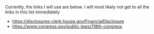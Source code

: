 Currently, the links I will use are below. I will most likely not get to all the links in this list immediately
- https://disclosures-clerk.house.gov/FinancialDisclosure
- https://www.congress.gov/public-laws/118th-congress